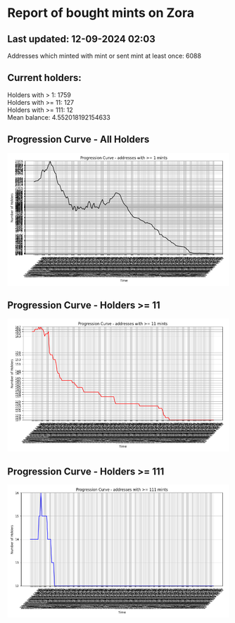 # Report of bought mints on Zora
## Last updated: 12-09-2024 02:03
Addresses which minted with mint or sent mint at least once: 6088

## Current holders:
Holders with > 1: 1759  
Holders with >= 11: 127  
Holders with >= 111: 12  
Mean balance: 4.552018192154633  

## Progression Curve - All Holders
![addresses with >= 1 mint](progression_curve_all.png)
## Progression Curve - Holders >= 11
![addresses with >= 11 mints](progression_curve_gt_11.png)
## Progression Curve - Holders >= 111
![addresses with >= 111 mints](progression_curve_gt_111.png)
